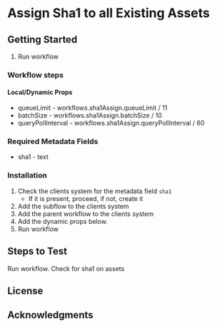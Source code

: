 # Assign Sha1 to all Existing Assets

## Getting Started
1. Run workflow

### Workflow steps

#### Local/Dynamic Props
* queueLimit - workflows.sha1Assign.queueLimit / 11
* batchSize - workflows.sha1Assign.batchSize / 10
* queryPollInterval -  workflows.sha1Assign.queryPollInterval / 60

### Required Metadata Fields
* sha1 - text

### Installation
1. Check the clients system for the metadata field `sha1` 
    * If it is present, proceed, if not, create it
2. Add the subflow to the clients system
3. Add the parent workflow to the clients system
4. Add the dynamic props below.
5. Run workflow

## Steps to Test
Run workflow.  Check for sha1 on assets

## License

## Acknowledgments

